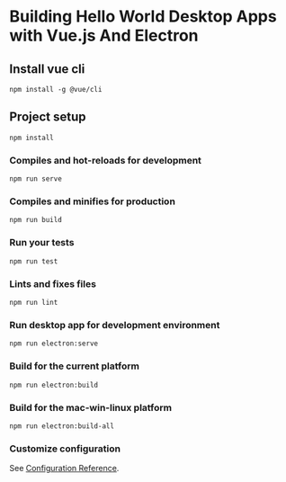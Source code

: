 # Building Hello World Desktop Apps with Vue.js And Electron

## Install vue cli

```
npm install -g @vue/cli
```

## Project setup

```
npm install
```

### Compiles and hot-reloads for development

```
npm run serve
```

### Compiles and minifies for production

```
npm run build
```

### Run your tests

```
npm run test
```

### Lints and fixes files

```
npm run lint
```

### Run desktop app for development environment

```
npm run electron:serve
```

### Build for the current platform

```
npm run electron:build
```

### Build for the mac-win-linux platform

```
npm run electron:build-all
```

### Customize configuration

See [Configuration Reference](https://cli.vuejs.org/config/).
